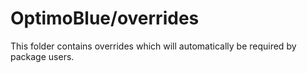 # OptimoBlue/overrides

This folder contains overrides which will automatically be required by package users.
